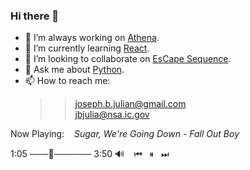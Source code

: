 ### Hi there 👋 
  
- 🔭 I’m always working on [Athena](https://github.com/jbjulia/athena/).
- 🌱 I’m currently learning [React](https://reactjs.org/).
- 👯 I’m looking to collaborate on [EsCape Sequence](https://github.com/jbjulia/escape-sequence/).
- 💬 Ask me about [Python](https://www.python.org/).
- 📫 How to reach me: 
  >> joseph.b.julian@gmail.com  
  >> jbjulia@nsa.ic.gov
  
Now Playing: &nbsp;&nbsp; *Sugar, We're Going Down - Fall Out Boy*  

1:05  ───🔘────── 3:50 🔊 &nbsp;&nbsp; ⏮ &nbsp; ⏸ &nbsp; ⏭

<!--
**jbjulia/jbjulia** is a ✨ _special_ ✨ repository because its `README.md` (this file) appears on your GitHub profile.

Here are some ideas to get you started:

- 🔭 I’m currently working on ...
- 🌱 I’m currently learning ...
- 👯 I’m looking to collaborate on ...
- 🤔 I’m looking for help with ...
- 💬 Ask me about ...
- 📫 How to reach me: ...
- 😄 Pronouns: ...
- ⚡ Fun fact: ...
-->
